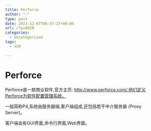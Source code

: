 ```yaml
---
title: Perforce
author: "-"
type: post
date: 2013-12-07T06:47:27+00:00
url: /?p=6020
categories:
  - Uncategorized
tags:
  - SCM

---
```

# Perforce

  Perforce是一款商业软件,官方主页:  http://www.perforce.com/,他们定义Perforce为软件配置管理系统。


  一般简称P4,系统由服务器端,客户端组成,还包括若干中介服务器 (Proxy Server)。


  客户端会有GUI界面,命令行界面,Web界面。
